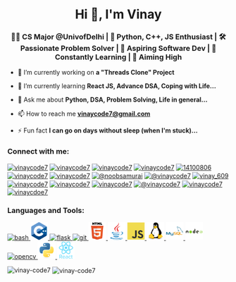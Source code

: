 <h1 align="center">Hi 👋, I'm Vinay</h1>
<h3 align="center">👨‍💻 CS Major @UnivofDelhi | 🐍 Python, C++, JS Enthusiast | 🛠️ Passionate Problem Solver | 🚀 Aspiring Software Dev | 🌟 Constantly Learning | 🎯 Aiming High</h3>

- 🔭 I’m currently working on **a "Threads Clone" Project**

- 🌱 I’m currently learning **React JS, Advance DSA, Coping with Life...**

- 💬 Ask me about **Python, DSA, Problem Solving, Life in general...**

- 📫 How to reach me **vinaycode7@gmail.com**

- ⚡ Fun fact **I can go on days without sleep (when I'm stuck)...**

<h3 align="left">Connect with me:</h3>
<p align="left">
<a href="https://codepen.io/vinaycode7" target="blank"><img align="center" src="https://raw.githubusercontent.com/rahuldkjain/github-profile-readme-generator/master/src/images/icons/Social/codepen.svg" alt="vinaycode7" height="30" width="40" /></a>
<a href="https://dev.to/vinaycode7" target="blank"><img align="center" src="https://raw.githubusercontent.com/rahuldkjain/github-profile-readme-generator/master/src/images/icons/Social/devto.svg" alt="vinaycode7" height="30" width="40" /></a>
<a href="https://twitter.com/vinaycode7" target="blank"><img align="center" src="https://raw.githubusercontent.com/rahuldkjain/github-profile-readme-generator/master/src/images/icons/Social/twitter.svg" alt="vinaycode7" height="30" width="40" /></a>
<a href="https://linkedin.com/in/vinaycode7" target="blank"><img align="center" src="https://raw.githubusercontent.com/rahuldkjain/github-profile-readme-generator/master/src/images/icons/Social/linked-in-alt.svg" alt="vinaycode7" height="30" width="40" /></a>
<a href="https://stackoverflow.com/users/14100806" target="blank"><img align="center" src="https://raw.githubusercontent.com/rahuldkjain/github-profile-readme-generator/master/src/images/icons/Social/stack-overflow.svg" alt="14100806" height="30" width="40" /></a>
<a href="https://codesandbox.com/vinaycode7" target="blank"><img align="center" src="https://raw.githubusercontent.com/rahuldkjain/github-profile-readme-generator/master/src/images/icons/Social/codesandbox.svg" alt="vinaycode7" height="30" width="40" /></a>
<a href="https://instagram.com/vinaycode7" target="blank"><img align="center" src="https://raw.githubusercontent.com/rahuldkjain/github-profile-readme-generator/master/src/images/icons/Social/instagram.svg" alt="vinaycode7" height="30" width="40" /></a>
<a href="https://hashnode.com/@noobsamurai" target="blank"><img align="center" src="https://raw.githubusercontent.com/rahuldkjain/github-profile-readme-generator/master/src/images/icons/Social/hashnode.svg" alt="@noobsamurai" height="30" width="40" /></a>
<a href="https://medium.com/@vinaycode7" target="blank"><img align="center" src="https://raw.githubusercontent.com/rahuldkjain/github-profile-readme-generator/master/src/images/icons/Social/medium.svg" alt="@vinaycode7" height="30" width="40" /></a>
<a href="https://www.codechef.com/users/vinay_609" target="blank"><img align="center" src="https://cdn.jsdelivr.net/npm/simple-icons@3.1.0/icons/codechef.svg" alt="vinay_609" height="30" width="40" /></a>
<a href="https://www.hackerrank.com/vinaycode7" target="blank"><img align="center" src="https://raw.githubusercontent.com/rahuldkjain/github-profile-readme-generator/master/src/images/icons/Social/hackerrank.svg" alt="vinaycode7" height="30" width="40" /></a>
<a href="https://codeforces.com/profile/vinaycode7" target="blank"><img align="center" src="https://raw.githubusercontent.com/rahuldkjain/github-profile-readme-generator/master/src/images/icons/Social/codeforces.svg" alt="vinaycode7" height="30" width="40" /></a>
<a href="https://www.leetcode.com/vinaycode7" target="blank"><img align="center" src="https://raw.githubusercontent.com/rahuldkjain/github-profile-readme-generator/master/src/images/icons/Social/leet-code.svg" alt="vinaycode7" height="30" width="40" /></a>
<a href="https://www.hackerearth.com/@vinaycode7" target="blank"><img align="center" src="https://raw.githubusercontent.com/rahuldkjain/github-profile-readme-generator/master/src/images/icons/Social/hackerearth.svg" alt="@vinaycode7" height="30" width="40" /></a>
<a href="https://auth.geeksforgeeks.org/user/vinaycode7" target="blank"><img align="center" src="https://raw.githubusercontent.com/rahuldkjain/github-profile-readme-generator/master/src/images/icons/Social/geeks-for-geeks.svg" alt="vinaycode7" height="30" width="40" /></a>
<a href="https://www.topcoder.com/members/vinaycdoe7" target="blank"><img align="center" src="https://raw.githubusercontent.com/rahuldkjain/github-profile-readme-generator/master/src/images/icons/Social/topcoder.svg" alt="vinaycdoe7" height="30" width="40" /></a>
</p>

<h3 align="left">Languages and Tools:</h3>
<p align="left"> <a href="https://www.gnu.org/software/bash/" target="_blank" rel="noreferrer"> <img src="https://www.vectorlogo.zone/logos/gnu_bash/gnu_bash-icon.svg" alt="bash" width="40" height="40"/> </a> <a href="https://www.w3schools.com/cpp/" target="_blank" rel="noreferrer"> <img src="https://raw.githubusercontent.com/devicons/devicon/master/icons/cplusplus/cplusplus-original.svg" alt="cplusplus" width="40" height="40"/> </a> <a href="https://flask.palletsprojects.com/" target="_blank" rel="noreferrer"> <img src="https://www.vectorlogo.zone/logos/pocoo_flask/pocoo_flask-icon.svg" alt="flask" width="40" height="40"/> </a> <a href="https://git-scm.com/" target="_blank" rel="noreferrer"> <img src="https://www.vectorlogo.zone/logos/git-scm/git-scm-icon.svg" alt="git" width="40" height="40"/> </a> <a href="https://www.w3.org/html/" target="_blank" rel="noreferrer"> <img src="https://raw.githubusercontent.com/devicons/devicon/master/icons/html5/html5-original-wordmark.svg" alt="html5" width="40" height="40"/> </a> <a href="https://www.java.com" target="_blank" rel="noreferrer"> <img src="https://raw.githubusercontent.com/devicons/devicon/master/icons/java/java-original.svg" alt="java" width="40" height="40"/> </a> <a href="https://developer.mozilla.org/en-US/docs/Web/JavaScript" target="_blank" rel="noreferrer"> <img src="https://raw.githubusercontent.com/devicons/devicon/master/icons/javascript/javascript-original.svg" alt="javascript" width="40" height="40"/> </a> <a href="https://www.linux.org/" target="_blank" rel="noreferrer"> <img src="https://raw.githubusercontent.com/devicons/devicon/master/icons/linux/linux-original.svg" alt="linux" width="40" height="40"/> </a> <a href="https://www.mysql.com/" target="_blank" rel="noreferrer"> <img src="https://raw.githubusercontent.com/devicons/devicon/master/icons/mysql/mysql-original-wordmark.svg" alt="mysql" width="40" height="40"/> </a> <a href="https://nodejs.org" target="_blank" rel="noreferrer"> <img src="https://raw.githubusercontent.com/devicons/devicon/master/icons/nodejs/nodejs-original-wordmark.svg" alt="nodejs" width="40" height="40"/> </a> <a href="https://opencv.org/" target="_blank" rel="noreferrer"> <img src="https://www.vectorlogo.zone/logos/opencv/opencv-icon.svg" alt="opencv" width="40" height="40"/> </a> <a href="https://www.python.org" target="_blank" rel="noreferrer"> <img src="https://raw.githubusercontent.com/devicons/devicon/master/icons/python/python-original.svg" alt="python" width="40" height="40"/> </a> <a href="https://reactjs.org/" target="_blank" rel="noreferrer"> <img src="https://raw.githubusercontent.com/devicons/devicon/master/icons/react/react-original-wordmark.svg" alt="react" width="40" height="40"/> </a> </p>

<p><img align="left" src="https://github-readme-stats.vercel.app/api/top-langs?username=vinay-code7&show_icons=true&theme=dracula&locale=en&layout=compact" alt="vinay-code7" /></p>

<p>&nbsp;<img align="center" src="https://github-readme-stats.vercel.app/api?username=vinay-code7&show_icons=true&theme=dracula&locale=en" alt="vinay-code7" /></p>

